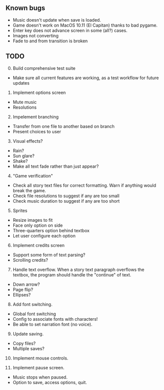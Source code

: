 ## Known bugs
- Music doesn't update when save is loaded.
- Game doesn't work on MacOS 10.11 (El Capitan) thanks to bad pygame.
- Enter key does not advance screen in some (all?) cases.
- Images not converting
- Fade to and from transition is broken

## TODO
0. Build comprehensive test suite
- Make sure all current features are working, as a test workflow for future updates


1. Implement options screen
- Mute music
- Resolutions


2. Impelement branching
- Transfer from one file to another based on branch
- Present choices to user


3. Visual effects?
- Rain?
- Sun glare?
- Shake?
- Make all text fade rather than just appear?


4. "Game verification"
- Check all story text files for correct formatting. Warn if anything would break the game.
- Check file resolutions to suggest if any are too small
- Check music duration to suggest if any are too short


5. Sprites
- Resize images to fit
- Face only option on side
- Three-quarters option behind textbox
- Let user configure each option


6. Implement credits screen
- Support some form of text parsing?
- Scrolling credits?


7. Handle text overflow. When a story text paragraph overflows the textbox, the program should handle the "continue" of text.
- Down arrow?
- Page flip?
- Ellipses?


8. Add font switching.
- Global font switching
- Config to associate fonts with characters!
- Be able to set narration font (no voice).


9. Update saving.
- Copy files?
- Multiple saves?


10. Implement mouse controls.


11. Implement pause screen.
- Music stops when paused.
- Option to save, access options, quit.